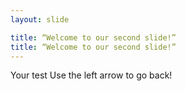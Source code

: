 ```yaml
---
layout: slide

title: “Welcome to our second slide!”
title: “Welcome to our second slide!”
---
```

Your test
Use the left arrow to go back!

